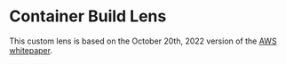 # Container Build Lens

This custom lens is based on the October 20th, 2022 version of the [AWS whitepaper](https://docs.aws.amazon.com/wellarchitected/latest/container-build-lens/container-build-lens.html).
